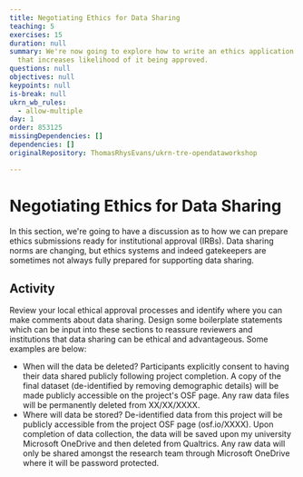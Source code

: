 ```yaml
---
title: Negotiating Ethics for Data Sharing
teaching: 5
exercises: 15
duration: null
summary: We're now going to explore how to write an ethics application in a way
  that increases likelihood of it being approved.
questions: null
objectives: null
keypoints: null
is-break: null
ukrn_wb_rules:
  - allow-multiple
day: 1
order: 853125
missingDependencies: []
dependencies: []
originalRepository: ThomasRhysEvans/ukrn-tre-opendataworkshop

---
```

# Negotiating Ethics for Data Sharing

In this section, we're going to have a discussion as to how we can prepare ethics submissions ready for institutional approval (IRBs). Data sharing norms are changing, but ethics systems and indeed gatekeepers are sometimes not always fully prepared for supporting data sharing. 


## Activity 
Review your local ethical approval processes and identify where you can make comments about data sharing. Design some boilerplate statements which can be input into these sections to reassure reviewers and institutions that data sharing can be ethical and advantageous. Some examples are below:

- When will the data be deleted? Participants explicitly consent to having their data shared publicly following project completion. A copy of the final dataset (de-identified by removing demographic details) will be made publicly accessible on the project's OSF page. Any raw data files will be permanently deleted from XX/XX/XXXX.
- Where will data be stored? De-identified data from this project will be publicly accessible from the project OSF page (osf.io/XXXX). Upon completion of data collection, the data will be saved upon my university Microsoft OneDrive and then deleted from Qualtrics. Any raw data will only be shared amongst the research team through Microsoft OneDrive where it will be password protected. 
 